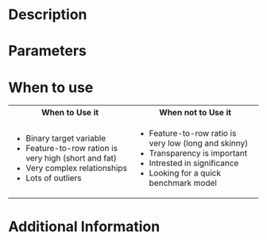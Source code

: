 # Description

# Parameters

# When to use


<table>
<tr>
<th> When to Use it </th>
<th> When not to Use it </th>
</tr>
<tr>
<td>

 - Binary target variable
 - Feature-to-row ration is very high (short and fat)
 - Very complex relationships
 - Lots of outliers

</td>
<td>

 - Feature-to-row ratio is very low (long and skinny)
 - Transparency is important
 - Intrested in significance
 - Looking for a quick benchmark model

</td>
</tr>
</table>

# Additional Information